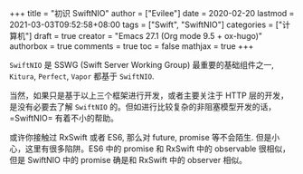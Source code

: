 +++
title = "初识 SwiftNIO"
author = ["Evilee"]
date = 2020-02-20
lastmod = 2021-03-03T09:52:58+08:00
tags = ["Swift", "SwiftNIO"]
categories = ["计算机"]
draft = true
creator = "Emacs 27.1 (Org mode 9.5 + ox-hugo)"
authorbox = true
comments = true
toc = false
mathjax = true
+++

`SwiftNIO` 是 SSWG (Swift Server Working Group) 最重要的基础组件之一, `Kitura`,
`Perfect`, `Vapor` 都基于 `SwiftNIO`.

<!--more-->

当然，如果只是基于以上三个框架进行开发，或者主要关注于 HTTP 层的开发，是没有必要去了解 `SwiftNIO` 的。但如进行比较复杂的非阻塞模型开发的话，=SwiftNIO= 有着不小的帮助。

或许你接触过 RxSwift 或者 ES6, 那么对 future, promise 等不会陌生. 但是小心，这里有很多陷阱。ES6 中的 promise 和 RxSwift 中的 observable 很相似，但是 SwiftNIO 中的 promise 确是和 RxSwift 中的 observer 相似。
